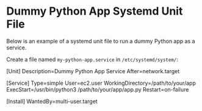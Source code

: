 
# Dummy Python App Systemd Unit File

Below is an example of a systemd unit file to run a dummy Python app as a service.

Create a file named `my-python-app.service` in `/etc/systemd/system/`:

[Unit]
Description=Dummy Python App Service
After=network.target

[Service]
Type=simple
User=ec2.user
WorkingDirectory=/path/to/your/app
ExecStart=/usr/bin/python3 /path/to/your/app/app.py
Restart=on-failure

[Install]
WantedBy=multi-user.target


